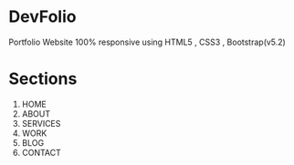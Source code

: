 # DevFolio
Portfolio Website 100% responsive using HTML5 , CSS3 , Bootstrap(v5.2) 

# Sections
1. HOME
2. ABOUT
3. SERVICES
4. WORK
5. BLOG
6. CONTACT
